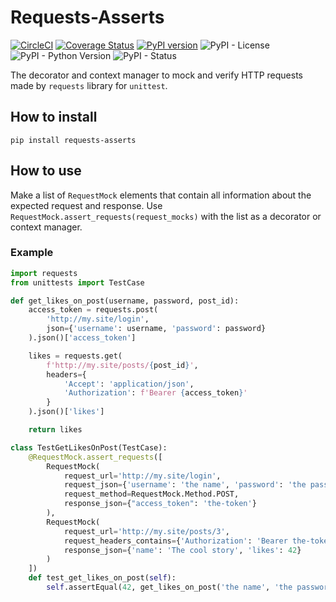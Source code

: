 # Requests-Asserts

[![CircleCI](https://circleci.com/gh/ADR-007/requests-asserts.svg?style=svg)](https://circleci.com/gh/ADR-007/requests-asserts)
[![Coverage Status](https://coveralls.io/repos/github/ADR-007/requests-asserts/badge.svg?branch=master)](https://coveralls.io/github/ADR-007/requests-asserts?branch=master)
[![PyPI version](https://badge.fury.io/py/requests-asserts.svg)](https://badge.fury.io/py/requests-asserts)
![PyPI - License](https://img.shields.io/pypi/l/requests-asserts)
![PyPI - Python Version](https://img.shields.io/pypi/pyversions/requests-asserts)
![PyPI - Status](https://img.shields.io/pypi/status/requests-asserts)

The decorator and context manager to mock and verify HTTP requests made by `requests` library for `unittest`.

## How to install

```
pip install requests-asserts
```

## How to use

Make a list of `RequestMock` elements that contain all information about the expected request and response.
Use `RequestMock.assert_requests(request_mocks)` with the list as a decorator or context manager.

### Example
```py
import requests
from unittests import TestCase 

def get_likes_on_post(username, password, post_id):
    access_token = requests.post(
        'http://my.site/login',
        json={'username': username, 'password': password}
    ).json()['access_token']

    likes = requests.get(
        f'http://my.site/posts/{post_id}',
        headers={
            'Accept': 'application/json', 
            'Authorization': f'Bearer {access_token}'
        }
    ).json()['likes']

    return likes

class TestGetLikesOnPost(TestCase):
    @RequestMock.assert_requests([
        RequestMock(
            request_url='http://my.site/login',
            request_json={'username': 'the name', 'password': 'the password'},
            request_method=RequestMock.Method.POST,
            response_json={"access_token": 'the-token'}
        ),
        RequestMock(
            request_url='http://my.site/posts/3',
            request_headers_contains={'Authorization': 'Bearer the-token'},
            response_json={'name': 'The cool story', 'likes': 42}
        )
    ])
    def test_get_likes_on_post(self):
        self.assertEqual(42, get_likes_on_post('the name', 'the password', 3))

```
